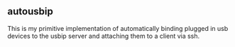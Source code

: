 ## autousbip
This is my primitive implementation of automatically binding plugged in usb devices to the usbip server and attaching them to a client via ssh.
